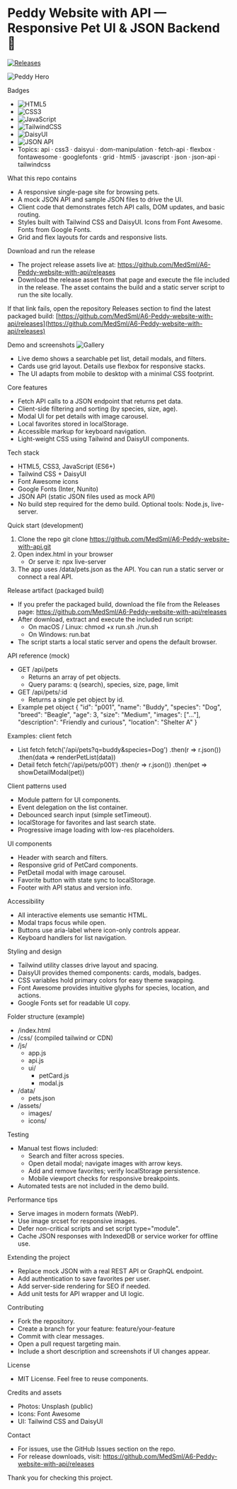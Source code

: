 # Peddy Website with API — Responsive Pet UI & JSON Backend 🐾

[![Releases](https://img.shields.io/badge/Releases-Download-blue?logo=github)](https://github.com/MedSml/A6-Peddy-website-with-api/releases)  

![Peddy Hero](https://images.unsplash.com/photo-1518791841217-8f162f1e1131?auto=format&fit=crop&w=1200&q=80)

Badges
- ![HTML5](https://img.shields.io/badge/HTML5-%23E34F26?logo=html5&logoColor=white)
- ![CSS3](https://img.shields.io/badge/CSS3-%231572B6?logo=css3&logoColor=white)
- ![JavaScript](https://img.shields.io/badge/JavaScript-%23F7DF1E?logo=javascript&logoColor=black)
- ![TailwindCSS](https://img.shields.io/badge/TailwindCSS-%2338B2AC?logo=tailwindcss&logoColor=white)
- ![DaisyUI](https://img.shields.io/badge/DaisyUI-%23A78BFA?logo=tailwindcss&logoColor=white)
- ![JSON API](https://img.shields.io/badge/JSON-API-green)
- Topics: api · css3 · daisyui · dom-manipulation · fetch-api · flexbox · fontawesome · googlefonts · grid · html5 · javascript · json · json-api · tailwindcss

What this repo contains
- A responsive single-page site for browsing pets.
- A mock JSON API and sample JSON files to drive the UI.
- Client code that demonstrates fetch API calls, DOM updates, and basic routing.
- Styles built with Tailwind CSS and DaisyUI. Icons from Font Awesome. Fonts from Google Fonts.
- Grid and flex layouts for cards and responsive lists.

Download and run the release
- The project release assets live at: https://github.com/MedSml/A6-Peddy-website-with-api/releases  
- Download the release asset from that page and execute the file included in the release. The asset contains the build and a static server script to run the site locally.

If that link fails, open the repository Releases section to find the latest packaged build:
[https://github.com/MedSml/A6-Peddy-website-with-api/releases](https://github.com/MedSml/A6-Peddy-website-with-api/releases)

Demo and screenshots
![Gallery](https://images.unsplash.com/photo-1517423440428-a5a00ad493e8?auto=format&fit=crop&w=1200&q=80)
- Live demo shows a searchable pet list, detail modals, and filters.
- Cards use grid layout. Details use flexbox for responsive stacks.
- The UI adapts from mobile to desktop with a minimal CSS footprint.

Core features
- Fetch API calls to a JSON endpoint that returns pet data.
- Client-side filtering and sorting (by species, size, age).
- Modal UI for pet details with image carousel.
- Local favorites stored in localStorage.
- Accessible markup for keyboard navigation.
- Light-weight CSS using Tailwind and DaisyUI components.

Tech stack
- HTML5, CSS3, JavaScript (ES6+)
- Tailwind CSS + DaisyUI
- Font Awesome icons
- Google Fonts (Inter, Nunito)
- JSON API (static JSON files used as mock API)
- No build step required for the demo build. Optional tools: Node.js, live-server.

Quick start (development)
1. Clone the repo
   git clone https://github.com/MedSml/A6-Peddy-website-with-api.git
2. Open index.html in your browser
   - Or serve it:
     npx live-server
3. The app uses /data/pets.json as the API. You can run a static server or connect a real API.

Release artifact (packaged build)
- If you prefer the packaged build, download the file from the Releases page:
  https://github.com/MedSml/A6-Peddy-website-with-api/releases
- After download, extract and execute the included run script:
  - On macOS / Linux:
    chmod +x run.sh
    ./run.sh
  - On Windows:
    run.bat
- The script starts a local static server and opens the default browser.

API reference (mock)
- GET /api/pets
  - Returns an array of pet objects.
  - Query params: q (search), species, size, page, limit
- GET /api/pets/:id
  - Returns a single pet object by id.
- Example pet object
  {
    "id": "p001",
    "name": "Buddy",
    "species": "Dog",
    "breed": "Beagle",
    "age": 3,
    "size": "Medium",
    "images": ["..."],
    "description": "Friendly and curious",
    "location": "Shelter A"
  }

Examples: client fetch
- List fetch
  fetch('/api/pets?q=buddy&species=Dog')
    .then(r => r.json())
    .then(data => renderPetList(data))
- Detail fetch
  fetch('/api/pets/p001')
    .then(r => r.json())
    .then(pet => showDetailModal(pet))

Client patterns used
- Module pattern for UI components.
- Event delegation on the list container.
- Debounced search input (simple setTimeout).
- localStorage for favorites and last search state.
- Progressive image loading with low-res placeholders.

UI components
- Header with search and filters.
- Responsive grid of PetCard components.
- PetDetail modal with image carousel.
- Favorite button with state sync to localStorage.
- Footer with API status and version info.

Accessibility
- All interactive elements use semantic HTML.
- Modal traps focus while open.
- Buttons use aria-label where icon-only controls appear.
- Keyboard handlers for list navigation.

Styling and design
- Tailwind utility classes drive layout and spacing.
- DaisyUI provides themed components: cards, modals, badges.
- CSS variables hold primary colors for easy theme swapping.
- Font Awesome provides intuitive glyphs for species, location, and actions.
- Google Fonts set for readable UI copy.

Folder structure (example)
- /index.html
- /css/ (compiled tailwind or CDN)
- /js/
  - app.js
  - api.js
  - ui/
    - petCard.js
    - modal.js
- /data/
  - pets.json
- /assets/
  - images/
  - icons/

Testing
- Manual test flows included:
  - Search and filter across species.
  - Open detail modal; navigate images with arrow keys.
  - Add and remove favorites; verify localStorage persistence.
  - Mobile viewport checks for responsive breakpoints.
- Automated tests are not included in the demo build.

Performance tips
- Serve images in modern formats (WebP).
- Use image srcset for responsive images.
- Defer non-critical scripts and set script type="module".
- Cache JSON responses with IndexedDB or service worker for offline use.

Extending the project
- Replace mock JSON with a real REST API or GraphQL endpoint.
- Add authentication to save favorites per user.
- Add server-side rendering for SEO if needed.
- Add unit tests for API wrapper and UI logic.

Contributing
- Fork the repository.
- Create a branch for your feature: feature/your-feature
- Commit with clear messages.
- Open a pull request targeting main.
- Include a short description and screenshots if UI changes appear.

License
- MIT License. Feel free to reuse components.

Credits and assets
- Photos: Unsplash (public)
- Icons: Font Awesome
- UI: Tailwind CSS and DaisyUI

Contact
- For issues, use the GitHub Issues section on the repo.
- For release downloads, visit:
  https://github.com/MedSml/A6-Peddy-website-with-api/releases

Thank you for checking this project.